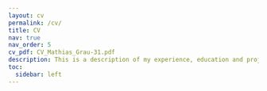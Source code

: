 ```yaml
---
layout: cv
permalink: /cv/
title: CV
nav: true
nav_order: 5
cv_pdf: CV_Mathias_Grau-31.pdf
description: This is a description of my experience, education and projects.
toc:
  sidebar: left
---
```

